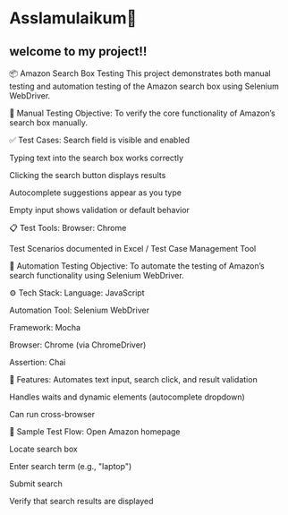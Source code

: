# Asslamulaikum👋

## welcome to my project!!

📦 Amazon Search Box Testing
This project demonstrates both manual testing and automation testing of the Amazon search box using Selenium WebDriver.

🧪 Manual Testing
Objective: To verify the core functionality of Amazon’s search box manually.

✅ Test Cases:
 Search field is visible and enabled

 Typing text into the search box works correctly

 Clicking the search button displays results

 Autocomplete suggestions appear as you type

 Empty input shows validation or default behavior

📋 Test Tools:
Browser: Chrome 

Test Scenarios documented in Excel / Test Case Management Tool

🤖 Automation Testing
Objective: To automate the testing of Amazon’s search functionality using Selenium WebDriver.

⚙️ Tech Stack:
Language: JavaScript

Automation Tool: Selenium WebDriver

Framework: Mocha 

Browser: Chrome (via ChromeDriver)

Assertion: Chai

🚀 Features:
Automates text input, search click, and result validation

Handles waits and dynamic elements (autocomplete dropdown)

Can run cross-browser

🧾 Sample Test Flow:
Open Amazon homepage

Locate search box

Enter search term (e.g., "laptop")

Submit search

Verify that search results are displayed






